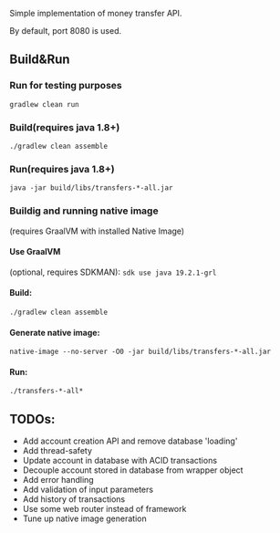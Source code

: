 Simple implementation of money transfer API.

By default, port 8080 is used.

## Build&Run
### Run for testing purposes
`gradlew clean run`

### Build(requires java 1.8+)
`./gradlew clean assemble`

### Run(requires java 1.8+)
`java -jar build/libs/transfers-*-all.jar`

### Buildig and running native image
(requires GraalVM with installed Native Image)

#### Use GraalVM
(optional, requires SDKMAN):
`sdk use java 19.2.1-grl`

#### Build:
`./gradlew clean assemble`

#### Generate native image:
`native-image --no-server -O0 -jar build/libs/transfers-*-all.jar`

#### Run:
`./transfers-*-all*`

## TODOs:
- Add account creation API and remove database 'loading'
- Add thread-safety
- Update account in database with ACID transactions
- Decouple account stored in database from wrapper object
- Add error handling
- Add validation of input parameters
- Add history of transactions
- Use some web router instead of framework
- Tune up native image generation

